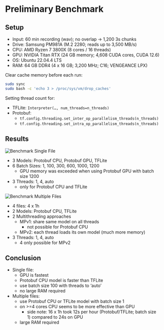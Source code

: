 # Preliminary Benchmark

## Setup

- Input: 60 min recording (wav); no overlap -> 1,200 3s chunks
- Drive: Samsung PM981A (M.2 2280; reads up to 3,500 MB/s)
- CPU: AMD Ryzen 7 3800X (8 cores / 16 threads)
- GPU: NVIDIA Titan RTX (24 GB memory; 4,608 CUDA cores, CUDA 12.6)
- OS: Ubuntu 22.04.4 LTS
- RAM: 64 GB DDR4 (4 x 16 GB; 3,200 MHz; C16; VENGEANCE LPX)

Clear cache memory before each run:

```sh
sudo sync
sudo bash -c 'echo 3 > /proc/sys/vm/drop_caches'
```

Setting thread count for:

- TFLite: `Interpreter(…, num_threads=n_threads)`
- Protobuf:
  - `tf.config.threading.set_inter_op_parallelism_threads(n_threads)`
  - `tf.config.threading.set_intra_op_parallelism_threads(n_threads)`

## Results

![Benchmark Single File](https://raw.githubusercontent.com/birdnet-team/birdnet/main/benchmark/single_file.png)

- 3 Models: Protobuf CPU, Protobuf GPU, TFLite
- 6 Batch Sizes: 1, 100, 300, 600, 1000, 1200
  - GPU memory was exceeded when using Protobuf GPU with batch size 1200
- 3 Threads: 1, 4, auto
  - only for Protobuf CPU and TFLite

![Benchmark Multiple Files](https://raw.githubusercontent.com/birdnet-team/birdnet/main/benchmark/multiple_files.png)

- 4 files: 4 x 1h
- 2 Models: Protobuf CPU, TFLite
- 2 Multithreading approaches
  - MPv1: share same model on all threads
    - not possible for Protobuf CPU
  - MPv2: each thread loads its own model (much more memory)
- 3 Threads: 1, 4, auto
  - 4 only possible for MPv2

## Conclusion

- Single file:
  - GPU is fastest
  - Protobuf CPU model is faster than TFLite
  - use batch size 100 with threads to ‘auto’
  - no large RAM required
- Multiple files:
  - use Protobuf CPU or TFLite model with batch size 1
  - on >=4 cores CPU seems to be more effective than GPU
    - side note: 16 x 1h took 12s per hour (Protobuf/TFLite; batch size 1) compared to 24s on GPU
  - large RAM required
